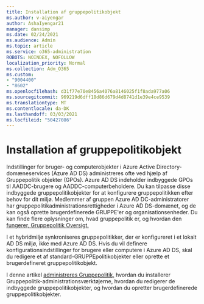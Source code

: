 ```yaml
---
title: Installation af gruppepolitikobjekt
ms.author: v-aiyengar
author: AshaIyengar21
manager: dansimp
ms.date: 02/24/2021
ms.audience: Admin
ms.topic: article
ms.service: o365-administration
ROBOTS: NOINDEX, NOFOLLOW
localization_priority: Normal
ms.collection: Adm_O365
ms.custom:
- "9004400"
- "8602"
ms.openlocfilehash: d31f77e70e8456a4076a8146025f1f8ada977a06
ms.sourcegitcommit: 969219d6dff18d86d679d4d8741d1e39e4ce9539
ms.translationtype: MT
ms.contentlocale: da-DK
ms.lasthandoff: 03/03/2021
ms.locfileid: "50427086"
---
```

# <a name="gpo-deployment"></a>Installation af gruppepolitikobjekt

Indstillinger for bruger- og computerobjekter i Azure Active Directory-domæneservices (Azure AD DS) administreres ofte ved hjælp af Gruppepolitik objekter (GPOs). Azure AD DS indeholder indbyggede GPOs til AADDC-brugere og AADDC-computerbeholdere. Du kan tilpasse disse indbyggede gruppepolitikobjekter for at konfigurere gruppepolitikken efter behov for dit miljø. Medlemmer af gruppen Azure AD DC-administratorer har gruppepolitikadministrationsrettigheder i Azure AD DS-domænet, og de kan også oprette brugerdefinerede GRUPPE'er og organisationsenheder. Du kan finde flere oplysninger om, hvad gruppepolitik er, og hvordan den [fungerer, Gruppepolitik Oversigt.](https://docs.microsoft.com/previous-versions/windows/it-pro/windows-server-2012-R2-and-2012/hh831791(v=ws.11))

I et hybridmiljø synkroniseres gruppepolitikker, der er konfigureret i et lokalt AD DS miljø, ikke med Azure AD DS. Hvis du vil definere konfigurationsindstillinger for brugere eller computere i Azure AD DS, skal du redigere et af standard-GRUPPEpolitikobjekter eller oprette et brugerdefineret gruppepolitikobjekt.

I denne artikel [administreres Gruppepolitik,](https://docs.microsoft.com/azure/active-directory-domain-services/manage-group-policy) hvordan du installerer Gruppepolitik-administrationsværktøjerne, hvordan du redigerer de indbyggede gruppepolitikobjekter, og hvordan du opretter brugerdefinerede gruppepolitikobjekter.
